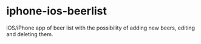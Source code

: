 iphone-ios-beerlist
===================

iOS/iPhone app of beer list with the possibility of adding new beers, editing and deleting them.
